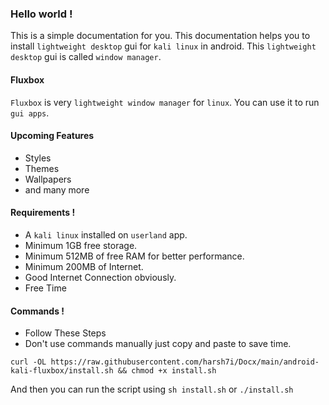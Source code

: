 ### Hello world !
This is a simple documentation for you.
This documentation helps you to install `lightweight desktop` gui for `kali linux` in android. This `lightweight desktop` gui is called `window manager`.

#### Fluxbox
`Fluxbox` is very `lightweight window manager` for `linux`. You can use it to run `gui apps`.

#### Upcoming Features
* Styles
* Themes
* Wallpapers
* and many more

#### Requirements !
* A `kali linux` installed on `userland` app.
* Minimum 1GB free storage.
* Minimum 512MB of free RAM for better performance.
* Minimum 200MB of Internet.
* Good Internet Connection obviously.
* Free Time

#### Commands !

* Follow These Steps
* Don't use commands manually just copy and paste to save time.

```shell
curl -OL https://raw.githubusercontent.com/harsh7i/Docx/main/android-kali-fluxbox/install.sh && chmod +x install.sh
```
And then you can run the script using `sh install.sh` or `./install.sh`